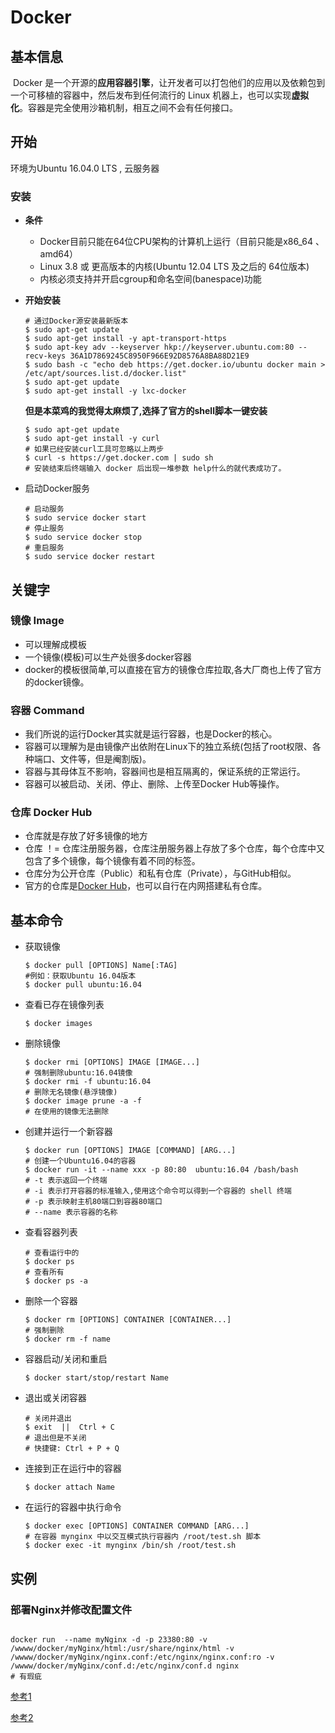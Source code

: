 #	Docker



##	基本信息

​	Docker 是一个开源的**应用容器引擎**，让开发者可以打包他们的应用以及依赖包到一个可移植的容器中，然后发布到任何流行的 Linux 机器上，也可以实现**虚拟化**。容器是完全使用沙箱机制，相互之间不会有任何接口。 



##	开始

环境为Ubuntu 16.04.0 LTS , 云服务器

### 安装

* **条件**

  * Docker目前只能在64位CPU架构的计算机上运行（目前只能是x86_64 、amd64）
  * Linux 3.8 或 更高版本的内核(Ubuntu 12.04 LTS 及之后的 64位版本)
  * 内核必须支持并开启cgroup和命名空间(banespace)功能

* **开始安装**

  

  ```shell
  # 通过Docker源安装最新版本
  $ sudo apt-get update
  $ sudo apt-get install -y apt-transport-https
  $ sudo apt-key adv --keyserver hkp://keyserver.ubuntu.com:80 --recv-keys 36A1D7869245C8950F966E92D8576A8BA88D21E9
  $ sudo bash -c "echo deb https://get.docker.io/ubuntu docker main > /etc/apt/sources.list.d/docker.list"
  $ sudo apt-get update
  $ sudo apt-get install -y lxc-docker
  ```

  

  **但是本菜鸡的我觉得太麻烦了,选择了官方的shell脚本一键安装**

  

  ```shell
  $ sudo apt-get update
  $ sudo apt-get install -y curl
  # 如果已经安装curl工具可忽略以上两步
  $ curl -s https://get.docker.com | sudo sh
  # 安装结束后终端输入 docker 后出现一堆参数 help什么的就代表成功了。
  ```

* 启动Docker服务

   ```shell
  # 启动服务
  $ sudo service docker start
  # 停止服务
  $ sudo service docker stop
  # 重启服务
  $ sudo service docker restart
  ```

## 关键字

### 镜像 Image

* 可以理解成模板
* 一个镜像(模板)可以生产处很多docker容器
* docker的模板很简单,可以直接在官方的镜像仓库拉取,各大厂商也上传了官方的docker镜像。

### 容器 Command

* 我们所说的运行Docker其实就是运行容器，也是Docker的核心。
* 容器可以理解为是由镜像产出依附在Linux下的独立系统(包括了root权限、各种端口、文件等，但是阉割版)。
* 容器与其母体互不影响，容器间也是相互隔离的，保证系统的正常运行。
* 容器可以被启动、关闭、停止、删除、上传至Docker Hub等操作。

### 仓库 Docker Hub

* 仓库就是存放了好多镜像的地方
* 仓库 ！= 仓库注册服务器，仓库注册服务器上存放了多个仓库，每个仓库中又包含了多个镜像，每个镜像有着不同的标签。
* 仓库分为公开仓库（Public）和私有仓库（Private），与GitHub相似。
* 官方的仓库是[Docker Hub](https://hub.docker.com/)，也可以自行在内网搭建私有仓库。



## 基本命令

* 获取镜像

  ```shell
  $ docker pull [OPTIONS] Name[:TAG]
  #例如：获取Ubuntu 16.04版本
  $ docker pull ubuntu:16.04
  ```

* 查看已存在镜像列表

  ```
  $ docker images
  ```

* 删除镜像

  ```shell
  $ docker rmi [OPTIONS] IMAGE [IMAGE...]
  # 强制删除ubuntu:16.04镜像
  $ docker rmi -f ubuntu:16.04
  # 删除无名镜像(悬浮镜像)
  $ docker image prune -a -f
  # 在使用的镜像无法删除
  ```

* 创建并运行一个新容器

  ```shell
  $ docker run [OPTIONS] IMAGE [COMMAND] [ARG...]
  # 创建一个Ubuntu16.04的容器
  $ docker run -it --name xxx -p 80:80 	ubuntu:16.04 /bash/bash
  # -t 表示返回一个终端
  # -i 表示打开容器的标准输入,使用这个命令可以得到一个容器的 shell 终端
  # -p 表示映射主机80端口到容器80端口
  # --name 表示容器的名称
  ```

* 查看容器列表

  ```shell
  # 查看运行中的
  $ docker ps 	
  # 查看所有
  $ docker ps -a
  ```

* 删除一个容器

  ```shell
  $ docker rm [OPTIONS] CONTAINER [CONTAINER...]
  # 强制删除
  $ docker rm -f name
  ```

* 容器启动/关闭和重启

  ```shell
  $ docker start/stop/restart Name
  ```

* 退出或关闭容器

  ```shell
  # 关闭并退出
  $ exit  ||  Ctrl + C
  # 退出但是不关闭
  # 快捷键: Ctrl + P + Q
  ```

* 连接到正在运行中的容器

  ```shell
  $ docker attach Name
  ```

* 在运行的容器中执行命令

  ```shell
  $ docker exec [OPTIONS] CONTAINER COMMAND [ARG...]
  # 在容器 mynginx 中以交互模式执行容器内 /root/test.sh 脚本
  $ docker exec -it mynginx /bin/sh /root/test.sh
  ```

  

## 实例

### 部署Nginx并修改配置文件

```shell

docker run  --name myNginx -d -p 23380:80 -v /wwww/docker/myNginx/html:/usr/share/nginx/html -v /wwww/docker/myNginx/nginx.conf:/etc/nginx/nginx.conf:ro -v /wwww/docker/myNginx/conf.d:/etc/nginx/conf.d nginx
# 有瑕疵
```



[参考1](https://blog.csdn.net/wangfei0904306/article/details/77623400)

[参考2](https://blog.csdn.net/qq_26641781/article/details/80883192)